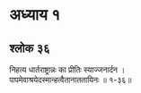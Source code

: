 # अध्याय १

## श्लोक ३६

निहत्य धार्तराष्ट्रान्नः का प्रीतिः स्याज्जनार्दन ।<br>पापमेवाश्रयेदस्मान्हत्वैतानाततायिनः ॥ १-३६॥<br><br>


